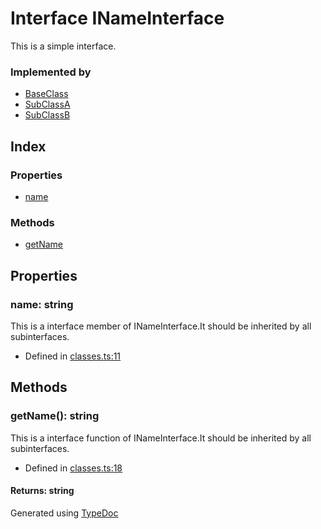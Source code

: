 # Interface INameInterface
This is a simple interface.

### Implemented by
* [BaseClass](../classes/_classes_.baseclass.md)
* [SubClassA](../classes/_classes_.subclassa.md)
* [SubClassB](../classes/_classes_.subclassb.md)

## Index

### Properties
* [name](_classes_.inameinterface.md#name)

### Methods
* [getName](_classes_.inameinterface.md#getname)

## Properties

### name: string
This is a interface member of INameInterface.It should be inherited by all subinterfaces.
* Defined in [classes.ts:11](https://github.com/kimamula/typedoc/blob/HEAD/examples/basic/src/classes.ts#L11)


## Methods

### getName(): string
This is a interface function of INameInterface.It should be inherited by all subinterfaces.  
* Defined in [classes.ts:18](https://github.com/kimamula/typedoc/blob/HEAD/examples/basic/src/classes.ts#L18)

#### Returns: string


Generated using [TypeDoc](http://typedoc.io)

